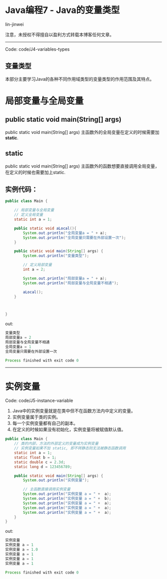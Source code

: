 # Java编程7 - Java的变量类型

lin-jinwei

注意，未授权不得擅自以盈利方式转载本博客任何文章。

---

Code: code/J4-variables-types

## 变量类型

本部分主要学习Java的各种不同作用域类型的变量类型的作用范围及其特点。

# 局部变量与全局变量

## public static void main(String[] args)

public static void main(String[] args) 主函数外的全局变量在定义的时候需要加 **static**.

## static

public static void main(String[] args) 主函数外的函数想要直接调用全局变量，在定义的时候也需要加上static.

## 实例代码：

```java
public class Main {

    // 局部变量与全局变量
    // 定义全局变量
    static int a = 1;

    public static void aLocal(){
        System.out.println("全局变量a = " + a);
        System.out.println("全局变量只需要在外部设置一次");
    }

    public static void main(String[] args) {
        System.out.println("变量类型");

        // 定义局部变量
        int a = 2;

        System.out.println("局部变量a = " + a);
        System.out.println("局部变量与全局变量不相通");

        aLocal();
    }



}
```

out:

```java
变量类型
局部变量a = 2
局部变量与全局变量不相通
全局变量a = 1
全局变量只需要在外部设置一次

Process finished with exit code 0
```

---

# 实例变量

Code: code/J5-instance-variable


1. Java中的实例变量就是在类中但不在函数方法内中定义的变量。
3. 实例变量属于类的实例。
4. 每一个实例变量都有自己的副本。
5. 在定义的时候如果没有初始化，实例变量将被赋值默认值。

```java
public class Main {
    // 类的内部，方法的外部定义的变量成为实例变量
    // 实例变量如果不加 static, 即不转静态则无法被静态函数调用
    static int a = 1;
    static float b = 1;
    static double c = 2.3d;
    static long d = 123456789;

    public static void main(String[] args) {
        System.out.println("实例变量");

        // 主函数直接调用实例变量
        System.out.println("实例变量 a = " +  a);
        System.out.println("实例变量 a = " +  b);
        System.out.println("实例变量 a = " +  a);
        System.out.println("实例变量 a = " +  a);
        System.out.println("实例变量 a = " +  a);
    }
}
```

out:

```java
实例变量
实例变量 a = 1
实例变量 a = 1.0
实例变量 a = 1
实例变量 a = 1
实例变量 a = 1

Process finished with exit code 0
```
